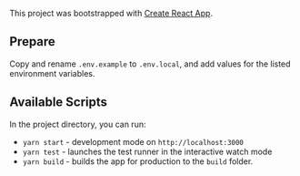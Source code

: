 This project was bootstrapped with [Create React App](https://github.com/facebook/create-react-app).

## Prepare

Copy and rename `.env.example` to `.env.local`, and add values for the listed environment variables.

## Available Scripts

In the project directory, you can run:

-   `yarn start` - development mode on `http://localhost:3000`
-   `yarn test` - launches the test runner in the interactive watch mode
-   `yarn build` - builds the app for production to the `build` folder.

